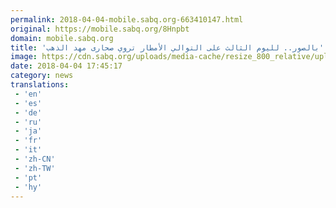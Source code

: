 ```yaml
---
permalink: 2018-04-04-mobile.sabq.org-663410147.html
original: https://mobile.sabq.org/8Hnpbt
domain: mobile.sabq.org
title: 'بالصور.. لليوم الثالث على التوالي الأمطار تروي صحارى مهد الذهب'
image: https://cdn.sabq.org/uploads/media-cache/resize_800_relative/uploads/material-file/5ac50ab251a773294de5e18b/5ac50a9ec82f8.jpg
date: 2018-04-04 17:45:17
category: news
translations: 
 - 'en'
 - 'es'
 - 'de'
 - 'ru'
 - 'ja'
 - 'fr'
 - 'it'
 - 'zh-CN'
 - 'zh-TW'
 - 'pt'
 - 'hy'
---
```


